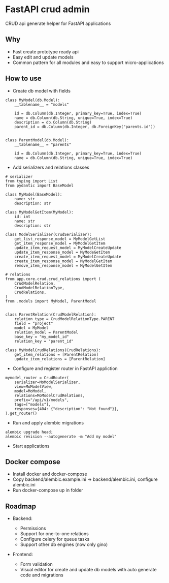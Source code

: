 # FastAPI crud admin
CRUD api generate helper for FastAPI applications

## Why
- Fast create prototype ready api
- Easy edit and update models
- Common pattern for all modules and easy to support micro-applications

## How to use
- Create db model with fields
```
class MyModel(db.Model):
    __tablename__ = "models"

    id = db.Column(db.Integer, primary_key=True, index=True)
    name = db.Column(db.String, unique=True, index=True)
    description = db.Column(db.String)
    parent_id = db.Column(db.Integer, db.ForeignKey("parents.id"))


class ParentModel(db.Model):
    __tablename__ = "parents"

    id = db.Column(db.Integer, primary_key=True, index=True)
    name = db.Column(db.String, unique=True, index=True)
```
- Add serializers and relations classes

```
# serializer
from typing import List
from pydantic import BaseModel

class MyModel(BaseModel):
    name: str
    description: str

class MyModelGetItem(MyModel):
    id: int
    name: str
    description: str

class ModelSerializer(CrudSerializer):
    get_list_response_model = MyModelGetList
    get_item_response_model = MyModelGetItem
    update_item_request_model = MyModelCreateUpdate
    update_item_response_model = MyModeGetItem
    create_item_request_model = MyModelCreateUpdate
    create_item_response_model = MyModelGetItem
    remove_item_response_model = MyModelGetItem

# relations
from app.core.crud.crud_relations import (
    CrudModelRelation,
    CrudModelRelationType,
    CrudRelations,
)
from .models import MyModel, ParentModel


class ParentRelation(CrudModelRelation):
    relation_type = CrudModelRelationType.PARENT
    field = "project"
    model = MyModel
    relation_model = ParentModel
    base_key = "my_model_id"
    relation_key = "parent_id"

class MyModelCrudRelations(CrudRelations):
    get_item_relations = [ParentRelation]
    update_item_relations = [ParentRelation]
```

- Configure and register router in FastAPI appliction
```
mymodel_router = CrudRouter(
    serializer=MoModelSerializer,
    view=MoModelView,
    model=MoModel,
    relations=MoModelCrudRelations,
    prefix="/api/v1/models",
    tags=["models"],
    responses={404: {"description": "Not found"}},
).get_router()
```
- Run and apply alembic migrations
```
alembic upgrade head;
alembic revision --autogenerate -m "Add my model"
```
- Start applications

## Docker compose
- Install docker and docker-compose
- Copy backend/alembic.example.ini -> backend/alembic.ini, configure alembic.ini
- Run docker-compose up in folder

## Roadmap
- Backend:
    - Permissions
    - Support for one-to-one relations
    - Configure celery for queue tasks
    - Support other db engines (now only gino)

- Frontend:
    - Form validation
    - Visual editor for create and update db models with
      auto generate code and migrations


